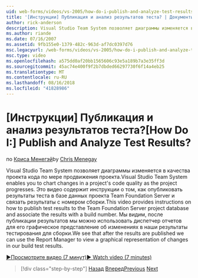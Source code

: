 ```yaml
---
uid: web-forms/videos/vs-2005/how-do-i-publish-and-analyze-test-results
title: '[Инструкции] Публикация и анализ результатов теста? | Документы Майкрософт'
author: rick-anderson
description: Visual Studio Team System позволяет диаграммы изменяется в качества проекта кода по мере продвижения проекта. Это видео содержит инструкции о том, как publ....
ms.author: riande
ms.date: 07/16/2007
ms.assetid: 9fb155e0-1379-482c-963d-af7dc0397d76
msc.legacyurl: /web-forms/videos/vs-2005/how-do-i-publish-and-analyze-test-results
msc.type: video
ms.openlocfilehash: a575dd0af20bb1565606c93e5a189b7a3e35ff3d
ms.sourcegitcommit: 45ac74e400f9f2b7dbded66297730f6f14a4eb25
ms.translationtype: MT
ms.contentlocale: ru-RU
ms.lasthandoff: 08/16/2018
ms.locfileid: "41828986"
---
```

<a name="how-do-i-publish-and-analyze-test-results"></a><span data-ttu-id="b23bc-105">[Инструкции] Публикация и анализ результатов теста?</span><span class="sxs-lookup"><span data-stu-id="b23bc-105">[How Do I:] Publish and Analyze Test Results?</span></span>
====================
<span data-ttu-id="b23bc-106">по [Криса Менегэй](https://twitter.com/CMenegay)</span><span class="sxs-lookup"><span data-stu-id="b23bc-106">by [Chris Menegay](https://twitter.com/CMenegay)</span></span>

<span data-ttu-id="b23bc-107">Visual Studio Team System позволяет диаграммы изменяется в качества проекта кода по мере продвижения проекта.</span><span class="sxs-lookup"><span data-stu-id="b23bc-107">Visual Studio Team System enables you to chart changes in a project's code quality as the project progresses.</span></span> <span data-ttu-id="b23bc-108">Это видео содержит инструкции о том, как опубликовать результаты теста в базе данных проекта Team Foundation Server и связать результаты с номером сборки.</span><span class="sxs-lookup"><span data-stu-id="b23bc-108">This video provides instructions on how to publish test results to the Team Foundation Server project database and associate the results with a build number.</span></span> <span data-ttu-id="b23bc-109">Мы видим, после публикации результатов мы можно использовать диспетчер отчетов для его графическое представление об изменениях в наши результаты тестирования для сборки.</span><span class="sxs-lookup"><span data-stu-id="b23bc-109">We see that after the results are published we can use the Report Manager to view a graphical representation of changes in our build test results.</span></span>

[<span data-ttu-id="b23bc-110">&#9654;Просмотрите видео (7 минут)</span><span class="sxs-lookup"><span data-stu-id="b23bc-110">&#9654; Watch video (7 minutes)</span></span>](https://channel9.msdn.com/Blogs/ASP-NET-Site-Videos/how-do-i-publish-and-analyze-test-results)

> [!div class="step-by-step"]
> <span data-ttu-id="b23bc-111">[Назад](how-do-i-use-generic-tests.md)
> [Вперед](how-do-i-discover-application-changes-prior-to-deployment.md)</span><span class="sxs-lookup"><span data-stu-id="b23bc-111">[Previous](how-do-i-use-generic-tests.md)
[Next](how-do-i-discover-application-changes-prior-to-deployment.md)</span></span>
